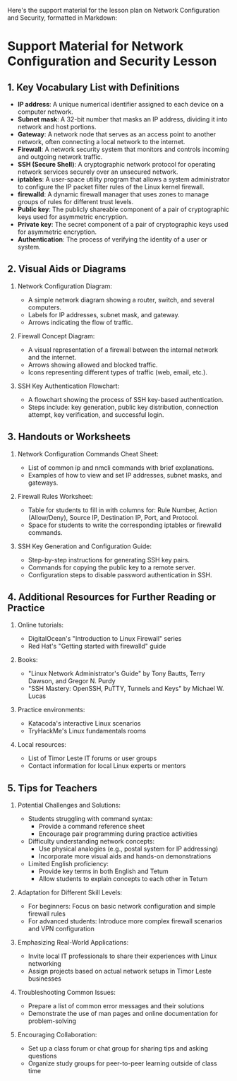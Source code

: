Here's the support material for the lesson plan on Network Configuration and Security, formatted in Markdown:

# Support Material for Network Configuration and Security Lesson

## 1. Key Vocabulary List with Definitions

- **IP address**: A unique numerical identifier assigned to each device on a computer network.
- **Subnet mask**: A 32-bit number that masks an IP address, dividing it into network and host portions.
- **Gateway**: A network node that serves as an access point to another network, often connecting a local network to the internet.
- **Firewall**: A network security system that monitors and controls incoming and outgoing network traffic.
- **SSH (Secure Shell)**: A cryptographic network protocol for operating network services securely over an unsecured network.
- **iptables**: A user-space utility program that allows a system administrator to configure the IP packet filter rules of the Linux kernel firewall.
- **firewalld**: A dynamic firewall manager that uses zones to manage groups of rules for different trust levels.
- **Public key**: The publicly shareable component of a pair of cryptographic keys used for asymmetric encryption.
- **Private key**: The secret component of a pair of cryptographic keys used for asymmetric encryption.
- **Authentication**: The process of verifying the identity of a user or system.

## 2. Visual Aids or Diagrams

1. Network Configuration Diagram:
   - A simple network diagram showing a router, switch, and several computers.
   - Labels for IP addresses, subnet mask, and gateway.
   - Arrows indicating the flow of traffic.

2. Firewall Concept Diagram:
   - A visual representation of a firewall between the internal network and the internet.
   - Arrows showing allowed and blocked traffic.
   - Icons representing different types of traffic (web, email, etc.).

3. SSH Key Authentication Flowchart:
   - A flowchart showing the process of SSH key-based authentication.
   - Steps include: key generation, public key distribution, connection attempt, key verification, and successful login.

## 3. Handouts or Worksheets

1. Network Configuration Commands Cheat Sheet:
   - List of common ip and nmcli commands with brief explanations.
   - Examples of how to view and set IP addresses, subnet masks, and gateways.

2. Firewall Rules Worksheet:
   - Table for students to fill in with columns for: Rule Number, Action (Allow/Deny), Source IP, Destination IP, Port, and Protocol.
   - Space for students to write the corresponding iptables or firewalld commands.

3. SSH Key Generation and Configuration Guide:
   - Step-by-step instructions for generating SSH key pairs.
   - Commands for copying the public key to a remote server.
   - Configuration steps to disable password authentication in SSH.

## 4. Additional Resources for Further Reading or Practice

1. Online tutorials:
   - DigitalOcean's "Introduction to Linux Firewall" series
   - Red Hat's "Getting started with firewalld" guide

2. Books:
   - "Linux Network Administrator's Guide" by Tony Bautts, Terry Dawson, and Gregor N. Purdy
   - "SSH Mastery: OpenSSH, PuTTY, Tunnels and Keys" by Michael W. Lucas

3. Practice environments:
   - Katacoda's interactive Linux scenarios
   - TryHackMe's Linux fundamentals rooms

4. Local resources:
   - List of Timor Leste IT forums or user groups
   - Contact information for local Linux experts or mentors

## 5. Tips for Teachers

1. Potential Challenges and Solutions:
   - Students struggling with command syntax:
     * Provide a command reference sheet
     * Encourage pair programming during practice activities
   - Difficulty understanding network concepts:
     * Use physical analogies (e.g., postal system for IP addressing)
     * Incorporate more visual aids and hands-on demonstrations
   - Limited English proficiency:
     * Provide key terms in both English and Tetum
     * Allow students to explain concepts to each other in Tetum

2. Adaptation for Different Skill Levels:
   - For beginners: Focus on basic network configuration and simple firewall rules
   - For advanced students: Introduce more complex firewall scenarios and VPN configuration

3. Emphasizing Real-World Applications:
   - Invite local IT professionals to share their experiences with Linux networking
   - Assign projects based on actual network setups in Timor Leste businesses

4. Troubleshooting Common Issues:
   - Prepare a list of common error messages and their solutions
   - Demonstrate the use of man pages and online documentation for problem-solving

5. Encouraging Collaboration:
   - Set up a class forum or chat group for sharing tips and asking questions
   - Organize study groups for peer-to-peer learning outside of class time